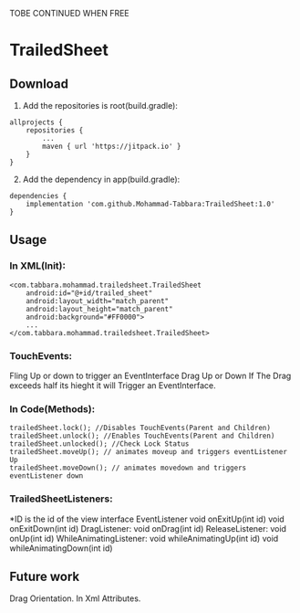 TOBE CONTINUED WHEN FREE
# TrailedSheet

## Download

1. Add the repositories is root(build.gradle):

```
allprojects {
	repositories {
		...
		maven { url 'https://jitpack.io' }
	}
}
```

2. Add the dependency in app(build.gradle):

```
dependencies {
	implementation 'com.github.Mohammad-Tabbara:TrailedSheet:1.0'
}
```


## Usage

### In XML(Init):

```
<com.tabbara.mohammad.trailedsheet.TrailedSheet
    android:id="@+id/trailed_sheet"
    android:layout_width="match_parent"
    android:layout_height="match_parent"
    android:background="#FF0000">
    ...
</com.tabbara.mohammad.trailedsheet.TrailedSheet>
```

### TouchEvents:

Fling Up or down to trigger an EventInterface
Drag Up or Down If The Drag exceeds half its hieght it will Trigger an EventInterface.

### In Code(Methods):

```
trailedSheet.lock(); //Disables TouchEvents(Parent and Children)
trailedSheet.unlock(); //Enables TouchEvents(Parent and Children)
trailedSheet.unlocked(); //Check Lock Status
trailedSheet.moveUp(); // animates moveup and triggers eventListener Up
trailedSheet.moveDown(); // animates movedown and triggers eventListener down
```

### TrailedSheetListeners:

*ID is the id of the view
interface EventListener
    void onExitUp(int id)
    void onExitDown(int id)
DragListener:
    void onDrag(int id)
ReleaseListener:
    void onUp(int id)
WhileAnimatingListener:
    void whileAnimatingUp(int id)
    void whileAnimatingDown(int id)


## Future work

Drag Orientation. In Xml Attributes.
